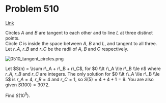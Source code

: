 # Problem 510

[Link](https://projecteuler.net/problem=510)

Circles $A$ and $B$ are tangent to each other and to line $L$ at three distinct points.  
Circle $C$ is inside the space between $A$, $B$ and $L$, and tangent to all three.  
Let $r\_A$, $r\_B$ and $r\_C$ be the radii of $A$, $B$ and $C$ respectively.  

![0510_tangent_circles.png](resources/images/0510_tangent_circles.png?1678992053)

Let $S(n) = \\sum r\_A + r\_B + r\_C$, for $0 \\lt r\_A \\le r\_B \\le n$ where $r\_A$, $r\_B$ and $r\_C$ are integers. The only solution for $0 \\lt r\_A \\le r\_B \\le 5$ is $r\_A = 4$, $r\_B = 4$ and $r\_C = 1$, so $S(5) = 4 + 4 + 1 = 9$. You are also given $S(100) = 3072$.

Find $S(10^9)$.
